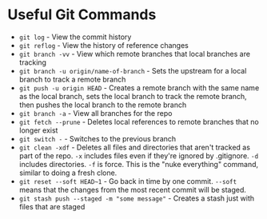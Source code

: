 # Useful Git Commands
- `git log` - View the commit history
- `git reflog` - View the history of reference changes
- `git branch -vv` - View which remote branches that local branches are tracking
- `git branch -u origin/name-of-branch` - Sets the upstream for a local branch to track a remote branch
- `git push -u origin HEAD` - Creates a remote branch with the same name as the local branch, sets the local branch to track the remote branch, then pushes the local branch to the remote branch
- `git branch -a` - View all branches for the repo
- `git fetch --prune` - Deletes local references to remote branches that no longer exist
- `git switch -` - Switches to the previous branch
- `git clean -xdf` - Deletes all files and directories that aren't tracked as part of the repo. `-x` includes files even if they're ignored by .gitignore. `-d` includes directories. `-f` is force. This is the "nuke everything" command, similar to doing a fresh clone.
- `git reset --soft HEAD~1` - Go back in time by one commit. `--soft` means that the changes from the most recent commit will be staged.
- `git stash push --staged -m "some message"` - Creates a stash just with files that are staged
